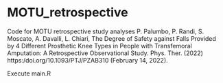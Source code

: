 # MOTU_retrospective

Code for MOTU retrospective study analyses
P. Palumbo, P. Randi, S. Moscato, A. Davalli, L. Chiari, The Degree of Safety against Falls Provided by 4 Different Prosthetic Knee Types in People with Transfemoral Amputation: A Retrospective Observational Study. Phys. Ther. (2022) https:/doi.org/10.1093/PTJ/PZAB310 (February 14, 2022).

Execute main.R